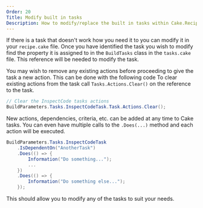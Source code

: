 ```yaml
---
Order: 20
Title: Modify built in tasks
Description: How to modify/replace the built in tasks within Cake.Recipe
---
```


If there is a task that doesn't work how you need it to you can modify it in your `recipe.cake` file.
Once you have identified the task you wish to modify find the property it is assigned to in the `BuildTasks` class in the `tasks.cake` file. This reference will be needed to modify the task.

You may wish to remove any existing actions before proceeding to give the task a new action.
This can be done with the following code
To clear existing actions from the task call `Tasks.Actions.Clear()` on the reference to the task.

```csharp
// Clear the InspectCode tasks actions
BuildParameters.Tasks.InspectCodeTask.Task.Actions.Clear();
```

New actions, dependencies, criteria, etc. can be added at any time to Cake tasks. You can even have multiple calls to the `.Does(...)` method and each action will be executed.

```csharp
BuildParameters.Tasks.InspectCodeTask
    .IsDependentOn("AnotherTask")
    .Does(() => {
        Information("Do something...");
        ...
    })
    .Does(() => {
        Information("Do something else...");
    });
```

This should allow you to modify any of the tasks to suit your needs.
